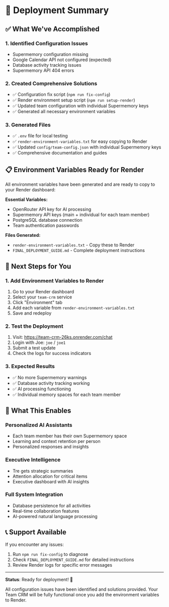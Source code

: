 # 🎯 Deployment Summary

## ✅ What We've Accomplished

### 1. **Identified Configuration Issues**
- Supermemory configuration missing
- Google Calendar API not configured (expected)
- Database activity tracking issues
- Supermemory API 404 errors

### 2. **Created Comprehensive Solutions**
- ✅ Configuration fix script (`npm run fix-config`)
- ✅ Render environment setup script (`npm run setup-render`)
- ✅ Updated team configuration with individual Supermemory keys
- ✅ Generated all necessary environment variables

### 3. **Generated Files**
- ✅ `.env` file for local testing
- ✅ `render-environment-variables.txt` for easy copying to Render
- ✅ Updated `config/team-config.json` with individual Supermemory keys
- ✅ Comprehensive documentation and guides

## 📋 Environment Variables Ready for Render

All environment variables have been generated and are ready to copy to your Render dashboard:

**Essential Variables:**
- OpenRouter API key for AI processing
- Supermemory API keys (main + individual for each team member)
- PostgreSQL database connection
- Team authentication passwords

**Files Generated:**
- `render-environment-variables.txt` - Copy these to Render
- `FINAL_DEPLOYMENT_GUIDE.md` - Complete deployment instructions

## 🚀 Next Steps for You

### 1. **Add Environment Variables to Render**
1. Go to your Render dashboard
2. Select your `team-crm` service
3. Click "Environment" tab
4. Add each variable from `render-environment-variables.txt`
5. Save and redeploy

### 2. **Test the Deployment**
1. Visit: https://team-crm-26ks.onrender.com/chat
2. Login with Joe: `joe` / `joe1`
3. Submit a test update
4. Check the logs for success indicators

### 3. **Expected Results**
- ✅ No more Supermemory warnings
- ✅ Database activity tracking working
- ✅ AI processing functioning
- ✅ Individual memory spaces for each team member

## 🎉 What This Enables

### **Personalized AI Assistants**
- Each team member has their own Supermemory space
- Learning and context retention per person
- Personalized responses and insights

### **Executive Intelligence**
- Tre gets strategic summaries
- Attention allocation for critical items
- Executive dashboard with AI insights

### **Full System Integration**
- Database persistence for all activities
- Real-time collaboration features
- AI-powered natural language processing

## 📞 Support Available

If you encounter any issues:
1. Run `npm run fix-config` to diagnose
2. Check `FINAL_DEPLOYMENT_GUIDE.md` for detailed instructions
3. Review Render logs for specific error messages

---

**Status**: Ready for deployment! 🚀

All configuration issues have been identified and solutions provided. Your Team CRM will be fully functional once you add the environment variables to Render. 